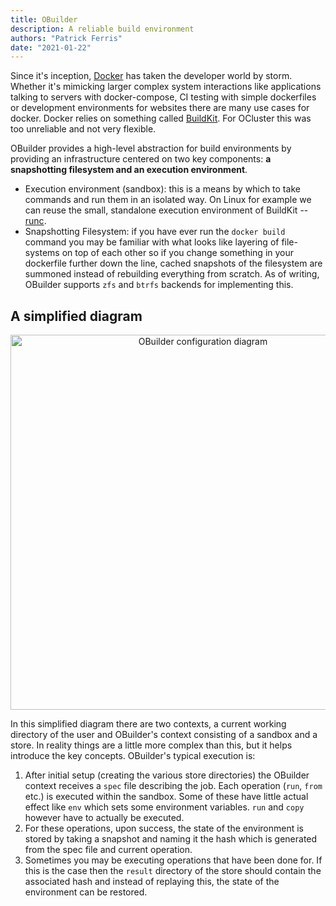 ```yaml
---
title: OBuilder
description: A reliable build environment
authors: "Patrick Ferris"
date: "2021-01-22"
---
```


Since it's inception, [Docker](https://www.docker.com/) has taken the developer world by storm. Whether it's mimicking larger complex system interactions like applications talking to servers with docker-compose, CI testing with simple dockerfiles or development environments for websites there are many use cases for docker. Docker relies on something called [BuildKit](https://github.com/moby/buildkit). For OCluster this was too unreliable and not very flexible.

OBuilder provides a high-level abstraction for build environments by providing an infrastructure centered on two key components: **a snapshotting filesystem and an execution environment**.

-   Execution environment (sandbox): this is a means by which to take commands and run them in an isolated way. On Linux for example we can reuse the small, standalone execution environment of BuildKit -- [runc](https://github.com/opencontainers/runc).
-   Snapshotting Filesystem: if you have ever run the `docker build` command you may be familiar with what looks like layering of file-systems on top of each other so if you change something in your dockerfile further down the line, cached snapshots of the filesystem are summoned instead of rebuilding everything from scratch. As of writing, OBuilder supports `zfs` and `btrfs` backends for implementing this.

## A simplified diagram

<a style="border-bottom: none; text-align: center;" href="/img/obuilder-v0.png">
  <div><img width="600" alt="OBuilder configuration diagram" src="/img/obuilder-v0.png"/></div>
</a>

In this simplified diagram there are two contexts, a current working directory of the user and OBuilder's context consisting of a sandbox and a store. In reality things are a little more complex than this, but it helps introduce the key concepts. OBuilder's typical execution is:

1.  After initial setup (creating the various store directories) the OBuilder context receives a `spec` file describing the job. Each operation (`run`, `from` etc.) is executed within the sandbox. Some of these have little actual effect like `env` which sets some environment variables. `run` and `copy` however have to actually be executed.
2.  For these operations, upon success, the state of the environment is stored by taking a snapshot and naming it the hash which is generated from the spec file and current operation.
3.  Sometimes you may be executing operations that have been done for. If this is the case then the `result` directory of the store should contain the associated hash and instead of replaying this, the state of the environment can be restored.
